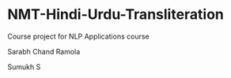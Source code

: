 # NMT-Hindi-Urdu-Transliteration
Course project for NLP Applications course

Sarabh Chand Ramola

Sumukh S

